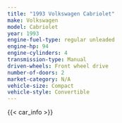 ```yaml
---
title: "1993 Volkswagen Cabriolet"
make: Volkswagen
model: Cabriolet
year: 1993
engine-fuel-type: regular unleaded
engine-hp: 94
engine-cylinders: 4
transmission-type: Manual
driven-wheels: Front wheel drive
number-of-doors: 2
market-category: N/A
vehicle-size: Compact
vehicle-style: Convertible
---
```


{{< car_info >}}
